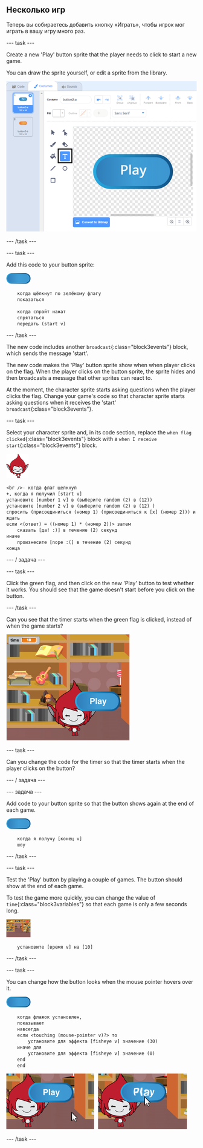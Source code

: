 ## Несколько игр

Теперь вы собираетесь добавить кнопку «Играть», чтобы игрок мог играть в вашу игру много раз.

\--- task \---

Create a new 'Play' button sprite that the player needs to click to start a new game.

You can draw the sprite yourself, or edit a sprite from the library.

![Picture of the play button](images/brain-play.png)

\--- /task \---

\--- task \---

Add this code to your button sprite:

![Button sprite](images/button-sprite.png)

```blocks3
    когда щёлкнут по зелёному флагу
    показаться

    когда спрайт нажат
    спрятаться
    передать (start v)
```

\--- /task \---

The new code includes another `broadcast`{:class="block3events"} block, which sends the message 'start'.

The new code makes the 'Play' button sprite show when when player clicks on the flag. When the player clicks on the button sprite, the sprite hides and then broadcasts a message that other sprites can react to.

At the moment, the character sprite starts asking questions when the player clicks the flag. Change your game's code so that character sprite starts asking questions when it receives the 'start' `broadcast`{:class="block3events"}.

\--- task \---

Select your character sprite and, in its code section, replace the `when flag clicked`{:class="block3events"} block with a `when I receive start`{:class="block3events"} block.

![Character sprite](images/giga-sprite.png)

```blocks3
<br />- когда флаг щелкнул
+, когда я получил [start v]
установите [number 1 v] в (выберите random (2) в (12))
установите [number 2 v] в (выберите random (2) в (12) )
спросить (присоединиться (номер 1) (присоединиться к [x] (номер 2))) и ждать
если <(ответ) = ((номер 1) * (номер 2))> затем
    сказать [да! :)] в течение (2) секунд
иначе
    произнесите [nope :(] в течение (2) секунд
конца
```

\--- / задача \---

\--- task \---

Click the green flag, and then click on the new 'Play' button to test whether it works. You should see that the game doesn't start before you click on the button.

\--- /task \---

Can you see that the timer starts when the green flag is clicked, instead of when the game starts?

![Timer has started](images/brain-timer-bug.png)

\--- task \---

Can you change the code for the timer so that the timer starts when the player clicks on the button?

\--- / задача \---

\--- задача \---

Add code to your button sprite so that the button shows again at the end of each game.

![Button sprite](images/button-sprite.png)

```blocks3
    когда я получу [конец v]
    шоу
```

\--- /task \---

\--- task \---

Test the 'Play' button by playing a couple of games. The button should show at the end of each game.

To test the game more quickly, you can change the value of `time`{:class="block3variables"} so that each game is only a few seconds long.

![Stage](images/stage-sprite.png)

```blocks3
    установите [время v] на [10]
```

\--- /task \---

\--- task \---

You can change how the button looks when the mouse pointer hovers over it.

![Button](images/button-sprite.png)

```blocks3
    когда флажок установлен,
    показывает
    навсегда
    если <touching (mouse-pointer v)?> то
        установите для эффекта [fisheye v] значение (30)
    иначе для
        установите для эффекта [fisheye v] значение (0)
    end
    end
```

![screenshot](images/brain-fisheye.png)

\--- /task \---